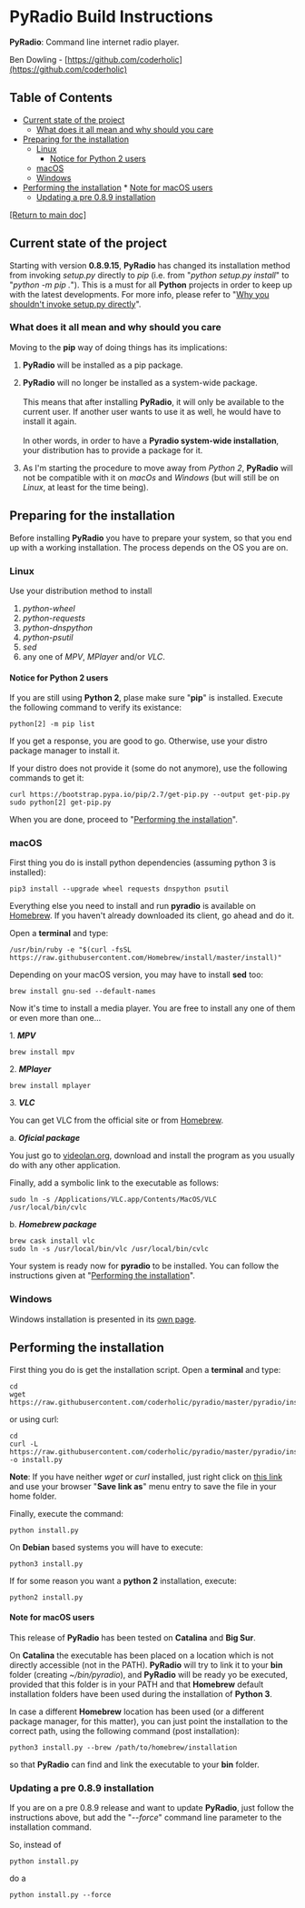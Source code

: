# PyRadio Build Instructions

**PyRadio**: Command line internet radio player.

Ben Dowling - [https://github.com/coderholic](https://github.com/coderholic)

## Table of Contents
<!-- vim-markdown-toc Marked -->

* [Current state of the project](#current-state-of-the-project)
    * [What does it all mean and why should you care](#what-does-it-all-mean-and-why-should-you-care)
* [Preparing for the installation](#preparing-for-the-installation)
    * [Linux](#linux)
        * [Notice for Python 2 users](#notice-for-python-2-users)
    * [macOS](#macos)
    * [Windows](#windows)
* [Performing the installation](#performing-the-installation)
        * [Note for macOS users](#note-for-macos-users)
    * [Updating a pre 0.8.9 installation](#updating-a-pre-0.8.9-installation)

<!-- vim-markdown-toc -->

[[Return to main doc]](README.md)

## Current state of the project

Starting with version **0.8.9.15**, **PyRadio** has changed its installation method from invoking *setup.py* directly to *pip* (i.e. from "*python setup.py install*" to "*python -m pip .*"). This is a must for all **Python** projects in order to keep up with the latest developments. For more info, please refer to "[Why you shouldn't invoke setup.py directly](https://blog.ganssle.io/articles/2021/10/setup-py-deprecated.html)".

### What does it all mean and why should you care

Moving to the **pip** way of doing things has its implications:

1. **PyRadio** will be installed as a pip package.

2. **PyRadio** will no longer be installed as a system-wide package. \
\
This means that after installing **PyRadio**, it will only be available to the current user. If another user wants to use it as well, he would have to install it again. \
\
In other words, in order to have a **Pyradio system-wide installation**, your distribution has to provide a package for it.

3. As I'm starting the procedure to move away from *Python 2*, **PyRadio** will not be compatible with it on *macOs* and *Windows* (but will still be on *Linux*, at least for the time being).


## Preparing for the installation

Before installing **PyRadio** you have to prepare your system, so that you end up with a working installation. The process depends on the OS you are on.


### Linux

Use your distribution method to install

1. *python-wheel*
2. *python-requests*
3. *python-dnspython*
4. *python-psutil*
5. *sed*
6. any one of *MPV*, *MPlayer* and/or *VLC*.

#### Notice for Python 2 users

If you are still using **Python 2**, plase make sure "**pip**" is installed. Execute the following command to verify its existance:

    python[2] -m pip list

If you get a response, you are good to go. Otherwise, use your distro package manager to install it.

If your distro does not provide it (some do not anymore), use the following commands to get it:

    curl https://bootstrap.pypa.io/pip/2.7/get-pip.py --output get-pip.py
    sudo python[2] get-pip.py

When you are done, proceed to  "[Performing the installation](#performing-the-installation)".


### macOS

First thing you do is install python dependencies (assuming python 3 is installed):

    pip3 install --upgrade wheel requests dnspython psutil

Everything else you need to install and run **pyradio** is available on [Homebrew](https://github.com/Homebrew/homebrew). If you haven't already downloaded its client, go ahead and do it.

Open a **terminal** and type:

    /usr/bin/ruby -e "$(curl -fsSL https://raw.githubusercontent.com/Homebrew/install/master/install)"

Depending on your macOS version, you may have to install **sed** too:

    brew install gnu-sed --default-names

Now it's time to install a media player. You are free to install any one of them or even more than one...

1\. ***MPV***

    brew install mpv

2\. ***MPlayer***

    brew install mplayer

3\. ***VLC***

You  can get VLC from the official site or from [Homebrew](https://github.com/Homebrew/homebrew).

a\. ***Oficial package***

You just go to [videolan.org](http://www.videolan.org/vlc/download-macos.html),  download and install the program as you usually do with any other application.

Finally, add a symbolic link to the executable as follows:

    sudo ln -s /Applications/VLC.app/Contents/MacOS/VLC /usr/local/bin/cvlc

b\. ***Homebrew package***

    brew cask install vlc
    sudo ln -s /usr/local/bin/vlc /usr/local/bin/cvlc

Your system is ready now for **pyradio** to be installed. You can follow the instructions given at "[Performing the installation](#performing-the-installation)".

### Windows

Windows installation is presented in its [own page](windows.md).

## Performing the installation

First thing you do is get the installation script. Open a **terminal** and type:

    cd
    wget https://raw.githubusercontent.com/coderholic/pyradio/master/pyradio/install.py

or using curl:

    cd
    curl -L https://raw.githubusercontent.com/coderholic/pyradio/master/pyradio/install.py -o install.py

**Note**: If you have neither *wget* or *curl* installed, just right click on [this link](https://raw.githubusercontent.com/coderholic/pyradio/master/pyradio/install.py) and use your browser "**Save link as**" menu entry to save the file in your home folder.

Finally, execute the command:

    python install.py

On **Debian** based systems you will have to execute:

    python3 install.py

If for some reason you want a **python 2** installation, execute:

    python2 install.py


#### Note for macOS users

This release of **PyRadio** has been tested on **Catalina** and **Big Sur**.

On **Catalina** the executable has been placed on a location which is not directly accessible (not in the PATH). **PyRadio** will try to link it to your **bin** folder (creating *~/bin/pyradio*), and **PyRadio** will be ready yo be executed, provided that this folder is in your PATH and that **Homebrew** default installation folders have been used during the installation of **Python 3**.

In case a different **Homebrew** location has been used (or a different package manager, for this matter), you can just point the installation to the correct path, using the following command (post installation):

    python3 install.py --brew /path/to/homebrew/installation

so that **PyRadio** can find and link the executable to your **bin** folder.

### Updating a pre 0.8.9 installation

If you are on a pre 0.8.9 release and want to update **PyRadio**, just follow the instructions above, but add the "*--force*" command line parameter to the installation command.

So, instead of

    python install.py

do a

    python install.py --force

